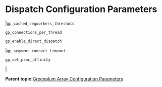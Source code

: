 # Dispatch Configuration Parameters 

|`gp_cached_segworkers_threshold`

 `gp_connections_per_thread`

 `gp_enable_direct_dispatch`

|`gp_segment_connect_timeout`

 `gp_set_proc_affinity`

|

**Parent topic:**[Greenplum Array Configuration Parameters](../topics/g-greenplum-array-configuration-parameters.html)

